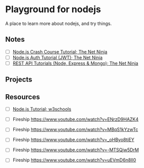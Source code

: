 # Playground for nodejs

A place to learn more about nodejs, and try things.

## Notes

- [ ] [Node.js Crash Course Tutorial; The Net Ninja](notes/nodejs-crash-course-tutorial--the-net-ninja.md)
- [ ] [Node.js Auth Tutorial (JWT); The Net Ninja](notes/node-auth-tutorial-jwt--the-net-ninja.md)
- [ ] [REST API Tutorials (Node, Express & Mongo); The Net Ninja](notes/rest-api-tutorials-node-express-&-mongo--the-net-ninja.md)

## Projects

## Resources

- [ ] [Node.js Tutorial; w3schools](https://www.w3schools.com/nodejs/)

- [ ] Fireship https://www.youtube.com/watch?v=ENrzD9HAZK4

- [ ] Fireship https://www.youtube.com/watch?v=MBqS1kYzwTc

- [ ] Fireship https://www.youtube.com/watch?v=_oHByo8tiEY

- [ ] Fireship https://www.youtube.com/watch?v=-MTSQjw5DrM

- [ ] Fireship https://www.youtube.com/watch?v=uEVmD6n8Il0
